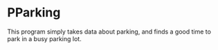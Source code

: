 # PParking
This program simply takes data about parking, and finds a good time to park in a busy parking lot.
